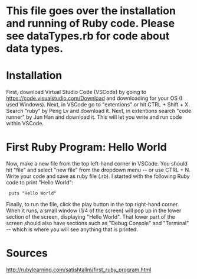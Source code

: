 # This file goes over the installation and running of Ruby code. Please see dataTypes.rb for code about data types.

# Installation
First, download Virtual Studio Code (VSCode) by going to https://code.visualstudio.com/Download and downloading for your OS (I used Windows).
Next, in VSCode go to "extentions" or hit CTRL + Shift + X. Search “ruby” by Peng Lv and download it. Next, in extentions search "code runner" by Jun Han and download it. This will let you write and run code within VSCode.

# First Ruby Program: Hello World
Now, make a new file from the top left-hand corner in VSCode. You should hit "file" and select "new file" from the dropdown menu -- or use CTRL + N.
Write your code and save as ruby file (.rb). I started with the following Ruby code to print "Hello World":
```
 puts "Hello World"
```
Finally, to run the file, click the play button in the top right-hand corner. When it runs, a small window (1/4 of the screen) will pop up in the lower section of the screen, displaying "Hello World". That lower part of the screen should also have sections such as "Debug Console" and "Terminal" -- which is where you will see anything that is printed.

# Sources
http://rubylearning.com/satishtalim/first_ruby_program.html
